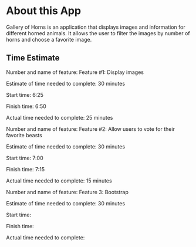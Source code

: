 # About this App

Gallery of Horns is an application that displays images and information for different horned animals. It allows the user to filter the images by number of horns and choose a favorite image.

## Time Estimate

Number and name of feature: Feature #1: Display images

Estimate of time needed to complete: 30 minutes

Start time: 6:25

Finish time: 6:50

Actual time needed to complete: 25 minutes  

Number and name of feature: Feature #2: Allow users to vote for their favorite beasts

Estimate of time needed to complete: 30 minutes

Start time: 7:00

Finish time: 7:15

Actual time needed to complete: 15 minutes  

Number and name of feature: Feature 3: Bootstrap

Estimate of time needed to complete: 30 minutes

Start time: 

Finish time: 

Actual time needed to complete:   
